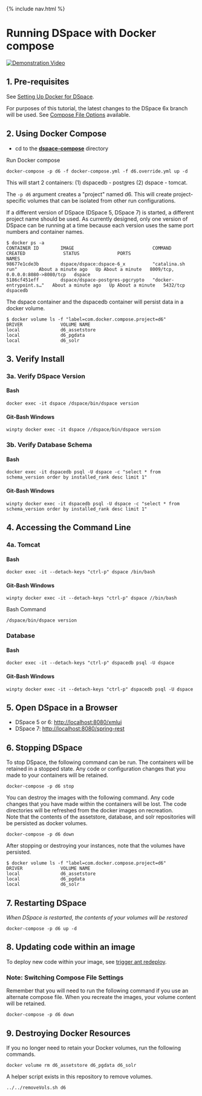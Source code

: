 {% include nav.html %}
# Running DSpace with Docker compose

[![Demonstration Video](https://i.ytimg.com/vi/ovJ8sJk1Apg/hqdefault.jpg)](https://www.youtube.com/watch?v=ovJ8sJk1Apg)

## 1. Pre-requisites

See [Setting Up Docker for DSpace](../../documentation/tutorialSetup.md).

For purposes of this tutorial, the latest changes to the DSpace 6x branch will be used.  See [Compose File Options](ComposeFiles.md) available.

## 2. Using Docker Compose

- cd to the **[dspace-compose](https://github.com/DSpace-Labs/DSpace-Docker-Images/tree/master/docker-compose-files/dspace-compose)** directory

Run Docker compose

```
docker-compose -p d6 -f docker-compose.yml -f d6.override.yml up -d
```

This will start 2 containers: (1) dspacedb - postgres (2) dspace - tomcat.

The `-p d6` argument creates a "project" named d6.  This will create project-specific volumes that can be isolated from other run configurations.  

If a different version of DSpace (DSpace 5, DSpace 7) is started, a different project name should be used.  As currently designed, only one version of DSpace can be running at a time because each version uses the same port numbers and container names.
```
$ docker ps -a
CONTAINER ID        IMAGE                             COMMAND                  CREATED              STATUS              PORTS                              NAMES
98677e1cde3b        dspace/dspace:dspace-6_x          "catalina.sh run"        About a minute ago   Up About a minute   8009/tcp, 0.0.0.0:8080->8080/tcp   dspace
5186cf451eff        dspace/dspace-postgres-pgcrypto   "docker-entrypoint.s…"   About a minute ago   Up About a minute   5432/tcp                           dspacedb
```

The dspace container and the dspacedb container will persist data in a docker volume.

```
$ docker volume ls -f "label=com.docker.compose.project=d6"
DRIVER              VOLUME NAME
local               d6_assetstore
local               d6_pgdata
local               d6_solr
```

## 3. Verify Install

### 3a. Verify DSpace Version

#### Bash
```
docker exec -it dspace /dspace/bin/dspace version
```

#### Git-Bash Windows
```
winpty docker exec -it dspace //dspace/bin/dspace version
```

### 3b. Verify Database Schema

#### Bash
```
docker exec -it dspacedb psql -U dspace -c "select * from schema_version order by installed_rank desc limit 1"
```

#### Git-Bash Windows
```
winpty docker exec -it dspacedb psql -U dspace -c "select * from schema_version order by installed_rank desc limit 1"
```

## 4. Accessing the Command Line

### 4a. Tomcat

#### Bash
```
docker exec -it --detach-keys "ctrl-p" dspace /bin/bash
```

#### Git-Bash Windows
```
winpty docker exec -it --detach-keys "ctrl-p" dspace //bin/bash
```

Bash Command
```
/dspace/bin/dspace version
```

### Database

#### Bash
```
docker exec -it --detach-keys "ctrl-p" dspacedb psql -U dspace
```

#### Git-Bash Windows
```
winpty docker exec -it --detach-keys "ctrl-p" dspacedb psql -U dspace
```

## 5. Open DSpace in a Browser
- DSpace 5 or 6: [http://localhost:8080/xmlui](http://localhost:8080/xmlui)
- DSpace 7: [http://localhost:8080/spring-rest](http://localhost:8080/spring-rest)

## 6. Stopping DSpace
To stop DSpace, the following command can be run.  The containers will be retained in a stopped state.
Any code or configuration changes that you made to your containers will be retained.
```
docker-compose -p d6 stop
```

You can destroy the images with the following command.  Any code changes that you have made within the containers will be lost.
The code directories will be refreshed from the docker images on recreation.  
Note that the contents of the assetstore, database, and solr repositories will be persisted as docker volumes.

```
docker-compose -p d6 down
```

After stopping or destroying your instances, note that the volumes have persisted.
```
$ docker volume ls -f "label=com.docker.compose.project=d6"
DRIVER              VOLUME NAME
local               d6_assetstore
local               d6_pgdata
local               d6_solr
```

## 7. Restarting DSpace
_When DSpace is restarted, the contents of your volumes will be restored_

```
docker-compose -p d6 up -d
```

## 8. Updating code within an image

To deploy new code within your image, see [trigger ant redeploy](ComposeFiles.md#trigger-ant-re-deploy).

### Note: Switching Compose File Settings
Remember that you will need to run the following command if you use an alternate compose file.  When you recreate the images, your volume content will be retained.
```
docker-compose -p d6 down
```

## 9. Destroying Docker Resources
If you no longer need to retain your Docker volumes, run  the following commands.

```
docker volume rm d6_assetstore d6_pgdata d6_solr
```
A helper script exists in this repository to remove volumes.

```
../../removeVols.sh d6
```
